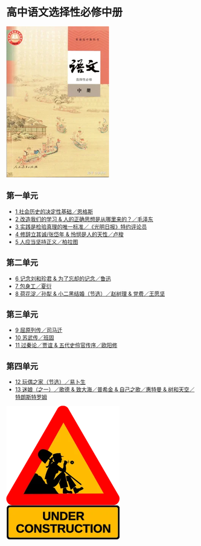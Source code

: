 # 高中语文选择性必修中册

![高中语文选择性必修中册 >](/资源/图片/book4_small.webp)

<!---
使用中文的标点符号以避免显示问题。
1. 单书名号：`〈〉`
2. 斜线：`／`
3. 竖线：`｜`
-->

## 第一单元

- [1 社会历史的决定性基础／恩格斯](/页面/教材/选必修中课文/社会历史的决定性基础.html)
- [2 改造我们的学习 & 人的正确思想是从哪里来的？／毛泽东](/页面/教材/选必修中课文/改造我们的学习&人的正确思想是从哪里来的.html)
- [3 实践是检验真理的唯一标准／《光明日报》特约评论员](/页面/教材/选必修中课文/实践是检验真理的唯一标准.html)
- [4 修辞立其诚/张岱年 & 怜悯是人的天性／卢梭](/页面/教材/选必修中课文/修辞立其诚&怜悯是人的天性.html)
- [5 人应当坚持正义／柏拉图](/页面/教材/选必修中课文/人应当坚持正义.html)

## 第二单元

- [6 记念刘和珍君 & 为了忘却的记念／鲁迅](/页面/教材/选必修中课文/记念刘和珍君&为了忘却的记念.html)
- [7 包身工／夏衍](/页面/教材/选必修中课文/包身工.html)
- [8 荷花淀／孙犁 & 小二黑结婚（节选）／赵树理 & 党费／王愿坚](/页面/教材/选必修中课文/荷花淀&小二黑结婚&党费.html)

## 第三单元

- [9 屈原列传／司马迁](/页面/教材/选必修中课文/屈原列传.html)
- [10 苏武传／班固](/页面/教材/选必修中课文/苏武传.html)
- [11 过秦论／贾谊 & 五代史伶官传序／欧阳修](/页面/教材/选必修中课文/过秦论&五代史伶官传序.html)

## 第四单元

- [12 玩偶之家（节选）／易卜生](/页面/教材/选必修中课文/玩偶之家.html)
- [13 迷娘（之一）／歌德 & 致大海／普希金 & 自己之歌／惠特曼 & 树和天空／特朗斯特罗姆](/页面/教材/选必修中课文/迷娘&致大海&自己之歌&树和天空.html)

![construction ><](/资源/图片/under_construction.webp)
